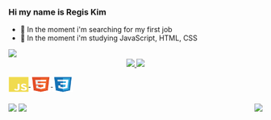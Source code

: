 ### Hi my name is Regis Kim

- 🔭 In the moment i'm searching for my first job
- 🌱 In the moment i'm studying JavaScript, HTML, CSS
 
<img height="200" src="https://i.pinimg.com/originals/55/4f/6e/554f6ea916913c2caab8ec97be82698c.gif">

<div align="center">
  <a href="https://github.com/regiskim02">
  <img height="180em" src="https://github-readme-stats.vercel.app/api?username=regiskim02&show_icons=true&theme=synthwave&include_all_commits=true&count_private=true"/>
  <img height="180em" src="https://github-readme-stats.vercel.app/api/top-langs/?username=regiskim02&layout=compact&langs_count=7&theme=synthwave"/>
</div>
  <div style="display: inline_block"><br>
  <img align="center" alt="Js" height="30" width="40" src="https://raw.githubusercontent.com/devicons/devicon/master/icons/javascript/javascript-plain.svg">
  <img align="center" alt="HTML" height="30" width="40" src="https://raw.githubusercontent.com/devicons/devicon/master/icons/html5/html5-original.svg">
  <img align="center" alt="CSS" height="30" width="40" src="https://raw.githubusercontent.com/devicons/devicon/master/icons/css3/css3-original.svg">
    
  ###
    
  <a href = "mailto:regiskim987@gmail"><img src="https://img.shields.io/badge/Gmail-D14836?style=for-the-badge&logo=gmail&logoColor=white" target="_blank"></a>
  <a href="https://www.linkedin.com/in/regis-hyeon-ho-kim-919458220/" target="_blank"><img src="https://img.shields.io/badge/-LinkedIn-%230077B5?style=for-the-badge&logo=linkedin&logoColor=white" target="_blank"></a> <img align="right" height="170" src="https://i.pinimg.com/originals/4f/d0/c0/4fd0c049c173c9beb5a0101a84deb6f9.gif">
